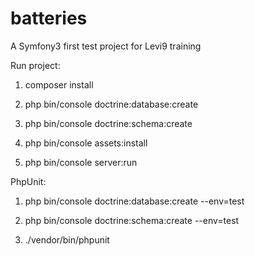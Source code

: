 batteries
=========

A Symfony3 first test project for Levi9 training

Run project:

1. composer install

2. php bin/console doctrine:database:create

3. php bin/console doctrine:schema:create

4. php bin/console assets:install

5. php bin/console server:run

PhpUnit:

1. php bin/console doctrine:database:create --env=test

2. php bin/console doctrine:schema:create --env=test

3. ./vendor/bin/phpunit